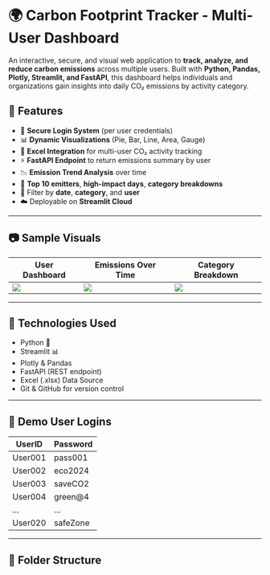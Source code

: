 # 🌍 Carbon Footprint Tracker - Multi-User Dashboard

An interactive, secure, and visual web application to **track, analyze, and reduce carbon emissions** across multiple users. Built with **Python, Pandas, Plotly, Streamlit, and FastAPI**, this dashboard helps individuals and organizations gain insights into daily CO₂ emissions by activity category.

## 🔧 Features

- 🔐 **Secure Login System** (per user credentials)
- 📊 **Dynamic Visualizations** (Pie, Bar, Line, Area, Gauge)
- 📁 **Excel Integration** for multi-user CO₂ activity tracking
- ⚡ **FastAPI Endpoint** to return emissions summary by user
- 📉 **Emission Trend Analysis** over time
- 🌟 **Top 10 emitters**, **high-impact days**, **category breakdowns**
- 📅 Filter by **date**, **category**, and **user**
- ☁️ Deployable on **Streamlit Cloud**

---

## 📷 Sample Visuals

| User Dashboard | Emissions Over Time | Category Breakdown |
|----------------|---------------------|---------------------|
| ![](screenshots/dashboard.png) | ![](screenshots/line_chart.png) | ![](screenshots/pie_chart.png) |

---

## 🚀 Technologies Used

- Python 🐍
- Streamlit 📊
- Plotly & Pandas
- FastAPI (REST endpoint)
- Excel (.xlsx) Data Source
- Git & GitHub for version control

---

## 🔐 Demo User Logins

| UserID   | Password  |
|----------|-----------|
| User001  | pass001   |
| User002  | eco2024   |
| User003  | saveCO2   |
| User004  | green@4   |
| ...      | ...       |
| User020  | safeZone  |

---

## 📂 Folder Structure

